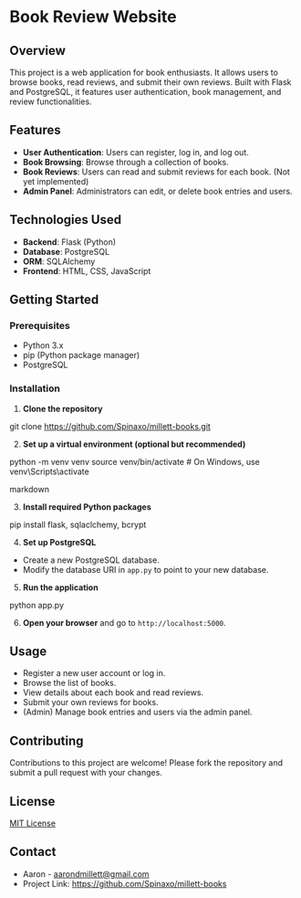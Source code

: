 # Book Review Website

## Overview

This project is a web application for book enthusiasts. It allows users to browse books, read reviews, and submit their own reviews. Built with Flask and PostgreSQL, it features user authentication, book management, and review functionalities.

## Features

-   **User Authentication**: Users can register, log in, and log out.
-   **Book Browsing**: Browse through a collection of books.
-   **Book Reviews**: Users can read and submit reviews for each book. (Not yet implemented)
-   **Admin Panel**: Administrators can edit, or delete book entries and users.

## Technologies Used

-   **Backend**: Flask (Python)
-   **Database**: PostgreSQL
-   **ORM**: SQLAlchemy
-   **Frontend**: HTML, CSS, JavaScript

## Getting Started

### Prerequisites

-   Python 3.x
-   pip (Python package manager)
-   PostgreSQL

### Installation

1. **Clone the repository**

git clone https://github.com/Spinaxo/millett-books.git


2. **Set up a virtual environment (optional but recommended)**

python -m venv venv
source venv/bin/activate # On Windows, use venv\Scripts\activate

markdown

3. **Install required Python packages**

pip install flask, sqlaclchemy, bcrypt

4. **Set up PostgreSQL**

-   Create a new PostgreSQL database.
-   Modify the database URI in `app.py` to point to your new database.

5. **Run the application**

python app.py

6. **Open your browser** and go to `http://localhost:5000`.

## Usage

-   Register a new user account or log in.
-   Browse the list of books.
-   View details about each book and read reviews.
-   Submit your own reviews for books.
-   (Admin) Manage book entries and users via the admin panel.

## Contributing

Contributions to this project are welcome! Please fork the repository and submit a pull request with your changes.

## License

[MIT License](LICENSE)

## Contact

-   Aaron - aarondmillett@gmail.com
-   Project Link: https://github.com/Spinaxo/millett-books
